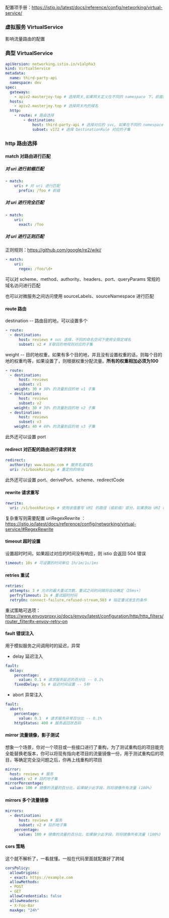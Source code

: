 配置项手册：https://istio.io/latest/docs/reference/config/networking/virtual-service/

### 虚拟服务 VirtualService

影响流量路由的配置

### 典型 VirtualService

```yaml
apiVersion: networking.istio.io/v1alpha3
kind: VirtualService
metadata:
  name: third-party-api
  namespace: dev
spec:
  gateways:
    - apiv2-masterjoy-top # 选择网关,如果网关定义在不同的 namespace 下，前面需要加上命名空间
  hosts:
    - apiv2.masterjoy.top # 选择网关内的域名
  http:
    - route: # 路由选择
        - destination:
            host: third-party-api # 选择对应的 svc, 如果在不同的 namespace 下，需要修改为全限定域名。如：third-party-api.prod.svc.cluster.local
            subset: v172 # 选择 DestinationRule 对应的子集
```

### http 路由选择

#### match 对路由进行匹配

##### 对 uri 进行前缀匹配

```yaml
- match:
    uri: # 对 uri 进行匹配 
      prefix: /foo # 前缀
```

##### 对 uri 进行完全匹配

```yaml
- match:
    uri: 
      exact: /foo 
```

##### 对 uri 进行正则匹配

正则规则：https://github.com/google/re2/wiki/

```yaml
- match:
    uri: 
      regex: /foo/\d+
```

可以对 scheme、method、authority、headers、port、queryParams 常规的域名访问进行匹配

也可以对微服务之间访问使用 sourceLabels、sourceNamespace 进行匹配

#### route 路由

destination -- 路由目的地，可以设置多个

```yaml
- route:
  - destination:
      host: reviews # svc 选择，不同的命名空间下使用全限定域名
      subset: v2 # 关联目的地规则对应的子集
```

weight -- 目的地权重，如果有多个目的地，并且没有设置权重的话，则每个目的地的权重均等，如果设置了，则根据权重分配流量。**所有的权重相加必须为100**

```yaml
- route:
  - destination:
      host: reviews
      subset: v1 
    weight: 30 # 30% 的流量到目的地 v1 子集
  - destination:
      host: reviews
      subset: v2 
    weight: 30 # 30% 的流量到目的地 v2 子集
  - destination:
      host: reviews
      subset: v3 
    weight: 40 # 40% 的流量到目的地 v3 子集
```

此外还可以设置 port

#### redirect 对匹配的路由进行请求转发

```yaml
redirect:
  authority: www.baidu.com # 服务名或域名
  uri: /v1/bookRatings # 重定向的地址
```

此外还可以设置 port、derivePort、scheme、redirectCode

#### rewrite 请求重写

```yaml
rewrite:
  uri: /v1/bookRatings # 使用该值重写 URI 的路径（或前缀）部分。如果原始 URI 根据前缀进行匹配，则此字段中提供的值将替换相应的匹配前缀。
```

复杂重写则需要配置 uriRegexRewrite ：https://istio.io/latest/docs/reference/config/networking/virtual-service/#RegexRewrite

#### timeout 超时设置

设置超时时间，如果超过对应的时间没有响应，则 istio 会返回 504 错误

```yaml
timeout: 10s # 可设置的时间单位 1h/1m/1s/1ms
```

#### retries 重试

```yaml
retries:
  attempts: 3 # 允许的最大重试次数，重试之间的间隔将自动确定（25ms+）
  perTryTimeout: 2s # 重试超时时间
  retryOn: connect-failure,refused-stream,503 # 指定重试发生的条件 
```

重试策略可选项：https://www.envoyproxy.io/docs/envoy/latest/configuration/http/http_filters/router_filter#x-envoy-retry-on

#### fault 错误注入

用于模拟服务之间调用时的延迟，异常

* delay 延迟注入

```yaml
fault:
  delay:
    percentage:
      value: 0.1 # 请求服务延迟的百分比 -- 0.1%
    fixedDelay: 5s # 延迟时间设置 -- 5秒
```

* abort 异常注入

```yaml
fault:
  abort:
    percentage: 
      value: 0.1  # 请求服务异常百分比 -- 0.1%
    httpStatus: 400 # 服务返回状态码
```

#### mirror 流量镜像，影子测试

想象一个场景，你对一个项目或一些接口进行了重构，为了测试重构后的项目能完全能替换老版本，你可以将现有指向老项目的流量镜像一份，用于测试重构后的项目，等确定完全没问题之后，你再上线重构的项目

```yaml
mirror:
  host: reviews # 服务
  subset: v2 # 目的地子集
mirrorPercentage:
  value: 100 # 镜像的流量的百分比，如果缺少此字段，则将镜像所有流量 (100%)
```

#### mirrors 多个流量镜像

```yaml
mirrors:
  - destination:
      host: reviews # 服务
      subset: v2 # 目的地子集
    percentage:
      value: 100 # 镜像的流量的百分比，如果缺少此字段，则将镜像所有流量 (100%)
```

#### cors 策略

这个就不解析了，一看就懂。一般在代码里面就配置好了跨域

```yaml
corsPolicy:
  allowOrigins:
  - exact: https://example.com
  allowMethods:
  - POST
  - GET
  allowCredentials: false
  allowHeaders:
  - X-Foo-Bar
  maxAge: "24h"
```

